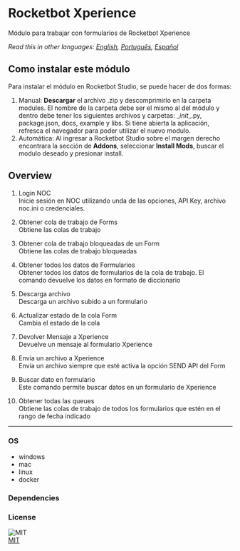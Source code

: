 



# Rocketbot Xperience
  
Módulo para trabajar con formularios de Rocketbot Xperience  

*Read this in other languages: [English](README.md), [Português](README.pr.md), [Español](README.es.md)*

## Como instalar este módulo
  
Para instalar el módulo en Rocketbot Studio, se puede hacer de dos formas:
1. Manual: __Descargar__ el archivo .zip y descomprimirlo en la carpeta modules. El nombre de la carpeta debe ser el mismo al del módulo y dentro debe tener los siguientes archivos y carpetas: \__init__.py, package.json, docs, example y libs. Si tiene abierta la aplicación, refresca el navegador para poder utilizar el nuevo modulo.
2. Automática: Al ingresar a Rocketbot Studio sobre el margen derecho encontrara la sección de **Addons**, seleccionar **Install Mods**, buscar el modulo deseado y presionar install.  


## Overview


1. Login NOC  
Inicie sesión en NOC utilizando unda de las opciones, API Key, archivo noc.ini o credenciales.

2. Obtener cola de trabajo de Forms  
Obtiene las colas de trabajo

3. Obtener cola de trabajo bloqueadas de un Form  
Obtiene las colas de trabajo bloqueadas

4. Obtener todos los datos de Formularios  
Obtener todos los datos de formularios de la cola de trabajo. El comando devuelve los datos en formato de diccionario

5. Descarga archivo  
Descarga un archivo subido a un formulario

6. Actualizar estado de la cola Form  
Cambia el estado de la cola

7. Devolver Mensaje a Xperience  
Devuelve un mensaje al formulario Xperience

8. Envía un archivo a Xperience  
Envía un archivo siempre que esté activa la opción SEND API del Form

9. Buscar dato en formulario  
Este comando permite buscar datos en un formulario de Xperience

10. Obtener todas las queues  
Obtiene las colas de trabajo de todos los formularios que estén en el rango de fecha indicado  




----
### OS

- windows
- mac
- linux
- docker

### Dependencies

### License
  
![MIT](https://camo.githubusercontent.com/107590fac8cbd65071396bb4d04040f76cde5bde/687474703a2f2f696d672e736869656c64732e696f2f3a6c6963656e73652d6d69742d626c75652e7376673f7374796c653d666c61742d737175617265)  
[MIT](http://opensource.org/licenses/mit-license.ph)
